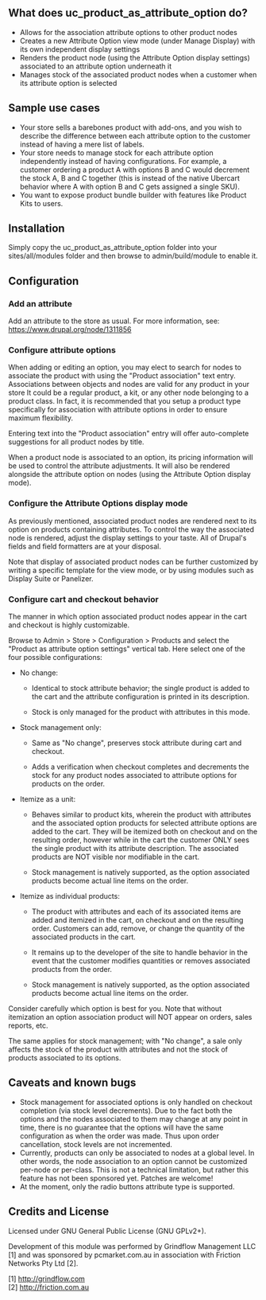 ## What does uc_product_as_attribute_option do?

* Allows for the association attribute options to other product nodes
* Creates a new Attribute Option view mode (under Manage Display)
  with its own independent display settings
* Renders the product node (using the Attribute Option display settings)
  associated to an attribute option underneath it
* Manages stock of the associated product nodes when a customer when its
  attribute option is selected


## Sample use cases

* Your store sells a barebones product with add-ons, and you wish to describe
  the difference between each attribute option to the customer instead of having
  a mere list of labels.
* Your store needs to manage stock for each attribute option independently
  instead of having configurations. For example, a customer ordering a product A
  with options B and C would decrement the stock A, B and C together (this is
  instead of the native Ubercart behavior where A with option B and C gets
  assigned a single SKU).
* You want to expose product bundle builder with features like Product Kits to
  users.


## Installation

Simply copy the uc_product_as_attribute_option folder into your
sites/all/modules folder and then browse to admin/build/module to enable it.

## Configuration

### Add an attribute

Add an attribute to the store as usual. For more information, see:
https://www.drupal.org/node/1311856

### Configure attribute options

When adding or editing an option, you may elect to search for nodes to
associate the product with using the "Product association" text entry.
Associations between objects and nodes are valid for any product in your store
It could be a regular product, a kit, or any other node belonging to a product
class. In fact, it is recommended that you setup a product type specifically
for association with attribute options in order to ensure maximum flexibility.

Entering text into the "Product association" entry will offer auto-complete
suggestions for all product nodes by title.

When a product node is associated to an option, its pricing information will
be used to control the attribute adjustments. It will also be rendered
alongside the attribute option on nodes (using the Attribute Option display
mode).

### Configure the Attribute Options display mode

As previously mentioned, associated product nodes are rendered next to its
option on products containing attributes. To control the way the associated
node is rendered, adjust the display settings to your taste. All of Drupal's
fields and field formatters are at your disposal.

Note that display of associated product nodes can be further customized by
writing a specific template for the view mode, or by using modules such as
Display Suite or Panelizer.

### Configure cart and checkout behavior

The manner in which option associated product nodes appear in the cart and
checkout is highly customizable.

Browse to Admin > Store > Configuration > Products and select the "Product as
attribute option settings" vertical tab. Here select one of the four possible
configurations:

  * No change:
    * Identical to stock attribute behavior; the single product is added to
      the cart and the attribute configuration is printed in its description.

    * Stock is only managed for the product with attributes in this mode.

  * Stock management only:
    * Same as "No change", preserves stock attribute during cart and checkout.

    * Adds a verification when checkout completes and decrements the stock for
      any product nodes associated to attribute options for products on the
      order.

  * Itemize as a unit:
    * Behaves similar to product kits, wherein the product with attributes and
      the associated option products for selected attribute options are added
      to the cart. They will be itemized both on checkout and on the resulting
      order, however while in the cart the customer ONLY sees the single
      product with its attribute description. The associated products are NOT
      visible nor modifiable in the cart.

    * Stock management is natively supported, as the option associated
      products become actual line items on the order.

  * Itemize as individual products:
    * The product with attributes and each of its associated items are added
      and itemized in the cart, on checkout and on the resulting order.
      Customers can add, remove, or change the quantity of the associated
      products in the cart.

    * It remains up to the developer of the site to handle behavior in the
      event that the customer modifies quantities or removes associated
      products from the order.

    * Stock management is natively supported, as the option associated
      products become actual line items on the order.

Consider carefully which option is best for you. Note that without itemization
an option association product will NOT appear on orders, sales reports, etc.

The same applies for stock management; with "No change", a sale only affects
the stock of the product with attributes and not the stock of products
associated to its options.

## Caveats and known bugs

* Stock management for associated options is only handled on checkout completion
  (via stock level decrements). Due to the fact both the options and the nodes
  associated to them may change at any point in time, there is no guarantee that
  the options will have the same configuration as when the order was made. Thus
  upon order cancellation, stock levels are not incremented.
* Currently, products can only be associated to nodes at a global level. In
  other words, the node association to an option cannot be customized per-node
  or per-class. This is not a technical limitation, but rather this feature has
  not been sponsored yet. Patches are welcome!
* At the moment, only the radio buttons attribute type is supported.

## Credits and License

Licensed under GNU General Public License (GNU GPLv2+).

Development of this module was performed by Grindflow Management LLC [1] and was
sponsored by pcmarket.com.au in association with Friction Networks Pty Ltd [2].

[1] http://grindflow.com  
[2] http://friction.com.au
